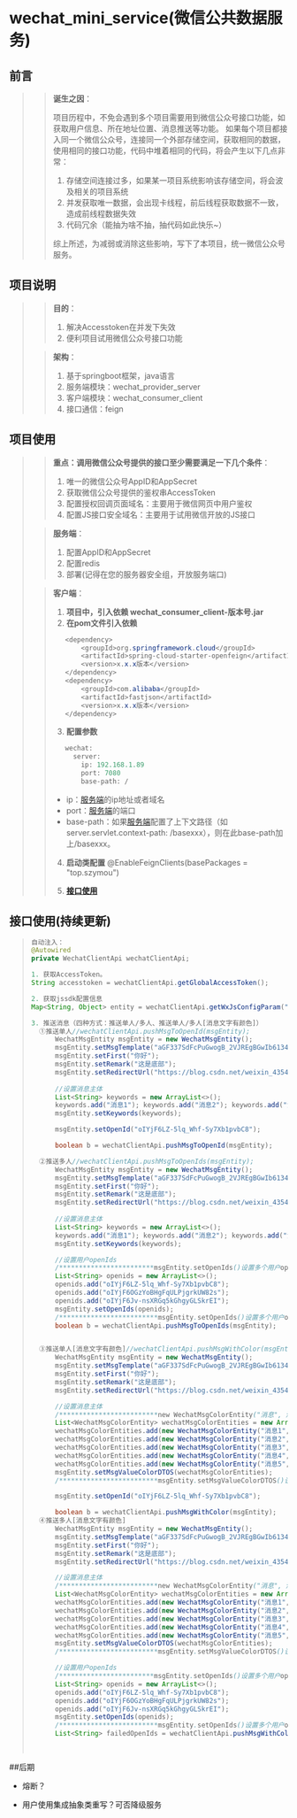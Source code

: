 # wechat_mini_service(微信公共数据服务)

## 前言 
>> **诞生之因**：
>>
>> 项目历程中，不免会遇到多个项目需要用到微信公众号接口功能，如获取用户信息、所在地址位置、消息推送等功能。
> 如果每个项目都接入同一个微信公众号，连接同一个外部存储空间，获取相同的数据，使用相同的接口功能，代码中堆着相同的代码，将会产生以下几点非常：
>> 
>> 1. 存储空间连接过多，如果某一项目系统影响该存储空间，将会波及相关的项目系统
>> 2. 并发获取唯一数据，会出现卡线程，前后线程获取数据不一致，造成前线程数据失效
>> 3. 代码冗余（能抽为啥不抽，抽代码如此快乐~） 
>> 
>> 综上所述，为减弱或消除这些影响，写下了本项目，统一微信公众号服务。




## 项目说明
>
>> **目的**：
>> 
>> 1. 解决Accesstoken在并发下失效  
>> 2. 便利项目试用微信公众号接口功能
> 
>> **架构**：
>> 1. 基于springboot框架，java语言 
>> 1. 服务端模块：wechat_provider_server
>> 2. 客户端模块：wechat_consumer_client
>> 3. 接口通信：feign




## 项目使用
>
>> **重点：调用微信公众号提供的接口至少需要满足一下几个条件**：
>>
>> 1. 唯一的微信公众号AppID和AppSecret
>> 2. 获取微信公众号提供的鉴权串AccessToken
>> 3. 配置授权回调页面域名：主要用于微信网页中用户鉴权
>> 4. 配置JS接口安全域名：主要用于试用微信开放的JS接口
> 
>> **<span id="server">服务端</span>**：
>> 1. 配置AppID和AppSecret
>> 2. 配置redis
>> 3. 部署(记得在您的服务器安全组，开放服务端口)
> 
>> **客户端**：
>> 1. **项目中，引入依赖 wechat_consumer_client-版本号.jar**
>> 2. **在pom文件引入依赖**
>>  ```java
>>     <dependency>
>>         <groupId>org.springframework.cloud</groupId>
>>         <artifactId>spring-cloud-starter-openfeign</artifactId>
>>         <version>x.x.x版本</version>
>>     </dependency>
>>     <dependency>
>>         <groupId>com.alibaba</groupId>
>>         <artifactId>fastjson</artifactId>
>>         <version>x.x.x版本</version>
>>     </dependency>
>>```
>> 3. **配置参数**
>> 
>> ```java
>>    wechat:
>>      server:
>>        ip: 192.168.1.89
>>        port: 7080
>>        base-path: /
>>``` 
>> * ip：[服务端](#server)的ip地址或者域名
>> * port：[服务端](#server)的端口
>> * base-path：如果[服务端](#server)配置了上下文路径（如server.servlet.context-path: /basexxx），则在此base-path加上/basexxx。
>> 
>> 4. **启动类配置**
>> @EnableFeignClients(basePackages = "top.szymou") 
>> 
>> 5. **[接口使用](#interface-use)**
>>
>>
>>
>>
>>
>

## <span id="interface-use">接口使用<span>(持续更新)
> 
> ```java
> 自动注入：
> @Autowired
> private WechatClientApi wechatClientApi;
> ```
> ```java
> 1. 获取AccessToken。
> String accesstoken = wechatClientApi.getGlobalAccessToken();
> 
> 2. 获取jssdk配置信息
> Map<String, Object> entity = wechatClientApi.getWxJsConfigParam("url");
>
> 3. 推送消息（四种方式：推送单人/多人、推送单人/多人[消息文字有颜色]）
>   ①推送单人//wechatClientApi.pushMsgToOpenId(msgEntity);
>       WechatMsgEntity msgEntity = new WechatMsgEntity();
>       msgEntity.setMsgTemplate("aGF337SdFcPuGwogB_2VJREgBGwIb61341awxY1Fte0"); //消息模板
>       msgEntity.setFirst("你好");                                              //消息头部
>       msgEntity.setRemark("这是底部");                                         //消息尾部
>       msgEntity.setRedirectUrl("https://blog.csdn.net/weixin_43548748");      //点击消息跳转的链接
>       
>       //设置消息主体
>       List<String> keywords = new ArrayList<>();                              
>       keywords.add("消息1"); keywords.add("消息2"); keywords.add("消息3"); keywords.add("消息4");
>       msgEntity.setKeywords(keywords);                                        //消息主体
> 
>       msgEntity.setOpenId("oIYjF6LZ-5lq_Whf-Sy7Xb1pvbC8");                     //用户openID
>
>       boolean b = wechatClientApi.pushMsgToOpenId(msgEntity);                 //推送消息
> 
>   ②推送多人//wechatClientApi.pushMsgToOpenIds(msgEntity);
>       WechatMsgEntity msgEntity = new WechatMsgEntity();
>       msgEntity.setMsgTemplate("aGF337SdFcPuGwogB_2VJREgBGwIb61341awxY1Fte0"); //消息模板
>       msgEntity.setFirst("你好");                                              //消息头部
>       msgEntity.setRemark("这是底部");                                         //消息尾部
>       msgEntity.setRedirectUrl("https://blog.csdn.net/weixin_43548748");      //点击消息跳转的链接
>       
>       //设置消息主体
>       List<String> keywords = new ArrayList<>();                              
>       keywords.add("消息1"); keywords.add("消息2"); keywords.add("消息3"); keywords.add("消息4");
>       msgEntity.setKeywords(keywords);                                        //消息主体
> 
>       //设置用户openIds
>       /************************msgEntity.setOpenIds()设置多个用户openIds********************/
>       List<String> openids = new ArrayList<>();
>       openids.add("oIYjF6LZ-5lq_Whf-Sy7Xb1pvbC8");
>       openids.add("oIYjF6OGzYoBHgFqULPjgrkUW82s");
>       openids.add("oIYjF6Jv-nsXRGq5kGhgyGLSkrEI");
>       msgEntity.setOpenIds(openids);                                          //用户openIds
>       /*************************msgEntity.setOpenIds()设置多个用户openIds********************/
>       boolean b = wechatClientApi.pushMsgToOpenIds(msgEntity);                 //推送消息
> 
> 
>   ③推送单人[消息文字有颜色]//wechatClientApi.pushMsgWithColor(msgEntity);
>       WechatMsgEntity msgEntity = new WechatMsgEntity();
>       msgEntity.setMsgTemplate("aGF337SdFcPuGwogB_2VJREgBGwIb61341awxY1Fte0"); //消息模板
>       msgEntity.setFirst("你好");                                              //消息头部
>       msgEntity.setRemark("这是底部");                                         //消息尾部
>       msgEntity.setRedirectUrl("https://blog.csdn.net/weixin_43548748");      //点击消息跳转的链接
> 
>       //设置消息主体
>       /*************************new WechatMsgColorEntity("消息", 消息颜色枚举);********************/
>       List<WechatMsgColorEntity> wechatMsgColorEntities = new ArrayList<>();
>       wechatMsgColorEntities.add(new WechatMsgColorEntity("消息1", MsgColorEnum.Blue));
>       wechatMsgColorEntities.add(new WechatMsgColorEntity("消息2", MsgColorEnum.Red));
>       wechatMsgColorEntities.add(new WechatMsgColorEntity("消息3", MsgColorEnum.Green));
>       wechatMsgColorEntities.add(new WechatMsgColorEntity("消息4", MsgColorEnum.Grey));
>       wechatMsgColorEntities.add(new WechatMsgColorEntity("消息5", MsgColorEnum.Pink));
>       msgEntity.setMsgValueColorDTOS(wechatMsgColorEntities);
>       /*************************msgEntity.setMsgValueColorDTOS()设置有颜色的消息********************/
> 
>       msgEntity.setOpenId("oIYjF6LZ-5lq_Whf-Sy7Xb1pvbC8");                     //用户openID
>
>       boolean b = wechatClientApi.pushMsgWithColor(msgEntity);                 //推送消息 
>   ④推送多人[消息文字有颜色]
>       WechatMsgEntity msgEntity = new WechatMsgEntity();
>       msgEntity.setMsgTemplate("aGF337SdFcPuGwogB_2VJREgBGwIb61341awxY1Fte0");
>       msgEntity.setFirst("你好");
>       msgEntity.setRemark("这是底部");
>       msgEntity.setRedirectUrl("https://blog.csdn.net/weixin_43548748");
>
>       //设置消息主体
>       /*************************new WechatMsgColorEntity("消息", 消息颜色枚举);********************/
>       List<WechatMsgColorEntity> wechatMsgColorEntities = new ArrayList<>();
>       wechatMsgColorEntities.add(new WechatMsgColorEntity("消息1", MsgColorEnum.Blue));
>       wechatMsgColorEntities.add(new WechatMsgColorEntity("消息2", MsgColorEnum.Red));
>       wechatMsgColorEntities.add(new WechatMsgColorEntity("消息3", MsgColorEnum.Green));
>       wechatMsgColorEntities.add(new WechatMsgColorEntity("消息4", MsgColorEnum.Grey));
>       wechatMsgColorEntities.add(new WechatMsgColorEntity("消息5", MsgColorEnum.Pink));
>       msgEntity.setMsgValueColorDTOS(wechatMsgColorEntities);
>       /*************************msgEntity.setMsgValueColorDTOS()设置有颜色的消息********************/
> 
>       //设置用户openIds
>       /************************msgEntity.setOpenIds()设置多个用户openIds********************/
>       List<String> openids = new ArrayList<>();
>       openids.add("oIYjF6LZ-5lq_Whf-Sy7Xb1pvbC8");
>       openids.add("oIYjF6OGzYoBHgFqULPjgrkUW82s");
>       openids.add("oIYjF6Jv-nsXRGq5kGhgyGLSkrEI");
>       msgEntity.setOpenIds(openids);
>       /*************************msgEntity.setOpenIds()设置多个用户openIds********************/
>       List<String> failedOpenIds = wechatClientApi.pushMsgWithColorToOpenIds(msgEntity);
>
>
>
>


##后期

* 熔断？

* 用户使用集成抽象类重写？可否降级服务
